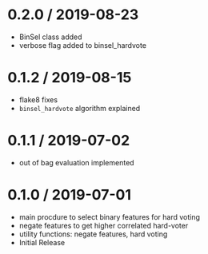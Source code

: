 # 0.2.0 / 2019-08-23

  * BinSel class added
  * verbose flag added to binsel_hardvote

# 0.1.2 / 2019-08-15

  * flake8 fixes
  * `binsel_hardvote` algorithm explained

# 0.1.1 / 2019-07-02

  * out of bag evaluation implemented

# 0.1.0 / 2019-07-01

  * main procdure to select binary features for hard voting
  * negate features to get higher correlated hard-voter
  * utility functions: negate features, hard voting
  * Initial Release
